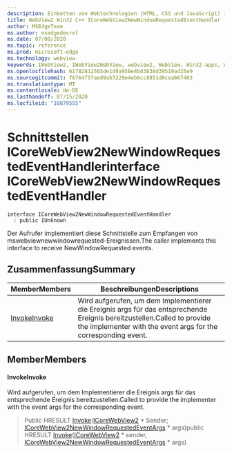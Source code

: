 ```yaml
---
description: Einbetten von Webtechnologien (HTML, CSS und JavaScript) in ihre systemeigenen Anwendungen mit dem Microsoft Edge WebView2-Steuerelement
title: WebView2 Win32 C++ ICoreWebView2NewWindowRequestedEventHandler
author: MSEdgeTeam
ms.author: msedgedevrel
ms.date: 07/08/2020
ms.topic: reference
ms.prod: microsoft-edge
ms.technology: webview
keywords: IWebView2, IWebView2WebView, webview2, WebView, Win32-apps, Win32, Edge, ICoreWebView2, ICoreWebView2Controller, Browser-Steuerelement, Edge-HTML, ICoreWebView2NewWindowRequestedEventHandler
ms.openlocfilehash: 61782812565de1d9a958e4bd3838d39519ad25e9
ms.sourcegitcommit: f6764f57aed9ab7229e4eb6cc8851d0cea667403
ms.translationtype: MT
ms.contentlocale: de-DE
ms.lasthandoff: 07/15/2020
ms.locfileid: "10879555"
---
```

# <span data-ttu-id="26162-104">Schnittstellen ICoreWebView2NewWindowRequestedEventHandler</span><span class="sxs-lookup"><span data-stu-id="26162-104">interface ICoreWebView2NewWindowRequestedEventHandler</span></span> 

```
interface ICoreWebView2NewWindowRequestedEventHandler
  : public IUnknown
```

<span data-ttu-id="26162-105">Der Aufrufer implementiert diese Schnittstelle zum Empfangen von mswebviewnewwindowrequested-Ereignissen.</span><span class="sxs-lookup"><span data-stu-id="26162-105">The caller implements this interface to receive NewWindowRequested events.</span></span>

## <span data-ttu-id="26162-106">Zusammenfassung</span><span class="sxs-lookup"><span data-stu-id="26162-106">Summary</span></span>

 <span data-ttu-id="26162-107">Member</span><span class="sxs-lookup"><span data-stu-id="26162-107">Members</span></span>                        | <span data-ttu-id="26162-108">Beschreibungen</span><span class="sxs-lookup"><span data-stu-id="26162-108">Descriptions</span></span>
--------------------------------|---------------------------------------------
[<span data-ttu-id="26162-109">Invoke</span><span class="sxs-lookup"><span data-stu-id="26162-109">Invoke</span></span>](#invoke) | <span data-ttu-id="26162-110">Wird aufgerufen, um dem Implementierer die Ereignis args für das entsprechende Ereignis bereitzustellen.</span><span class="sxs-lookup"><span data-stu-id="26162-110">Called to provide the implementer with the event args for the corresponding event.</span></span>

## <span data-ttu-id="26162-111">Member</span><span class="sxs-lookup"><span data-stu-id="26162-111">Members</span></span>

#### <span data-ttu-id="26162-112">Invoke</span><span class="sxs-lookup"><span data-stu-id="26162-112">Invoke</span></span> 

<span data-ttu-id="26162-113">Wird aufgerufen, um dem Implementierer die Ereignis args für das entsprechende Ereignis bereitzustellen.</span><span class="sxs-lookup"><span data-stu-id="26162-113">Called to provide the implementer with the event args for the corresponding event.</span></span>

> <span data-ttu-id="26162-114">Public HRESULT [Invoke](#invoke)([ICoreWebView2](icorewebview2.md) \* Sender; [ICoreWebView2NewWindowRequestedEventArgs](icorewebview2newwindowrequestedeventargs.md) \* args)</span><span class="sxs-lookup"><span data-stu-id="26162-114">public HRESULT [Invoke](#invoke)([ICoreWebView2](icorewebview2.md) \* sender, [ICoreWebView2NewWindowRequestedEventArgs](icorewebview2newwindowrequestedeventargs.md) \* args)</span></span>

